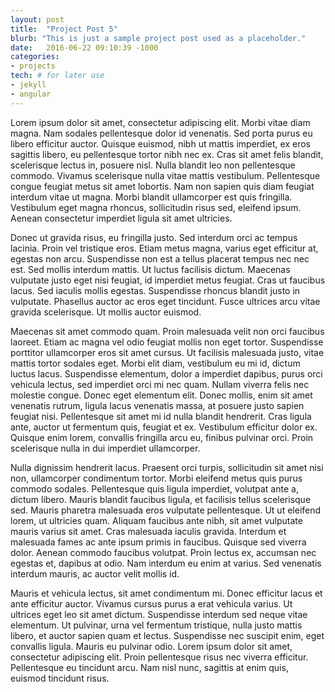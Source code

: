 ```yaml
---
layout: post
title:  "Project Post 5"
blurb: "This is just a sample project post used as a placeholder."
date:   2016-06-22 09:10:39 -1000
categories:
- projects
tech: # for later use
- jekyll
- angular
---
```




Lorem ipsum dolor sit amet, consectetur adipiscing elit. Morbi vitae diam magna. Nam sodales pellentesque dolor id venenatis. Sed porta purus eu libero efficitur auctor. Quisque euismod, nibh ut mattis imperdiet, ex eros sagittis libero, eu pellentesque tortor nibh nec ex. Cras sit amet felis blandit, scelerisque lectus in, posuere nisl. Nulla blandit leo non pellentesque commodo. Vivamus scelerisque nulla vitae mattis vestibulum. Pellentesque congue feugiat metus sit amet lobortis. Nam non sapien quis diam feugiat interdum vitae ut magna. Morbi blandit ullamcorper est quis fringilla. Vestibulum eget magna rhoncus, sollicitudin risus sed, eleifend ipsum. Aenean consectetur imperdiet ligula sit amet ultricies.

Donec ut gravida risus, eu fringilla justo. Sed interdum orci ac tempus lacinia. Proin vel tristique eros. Etiam metus magna, varius eget efficitur at, egestas non arcu. Suspendisse non est a tellus placerat tempus nec nec est. Sed mollis interdum mattis. Ut luctus facilisis dictum. Maecenas vulputate justo eget nisi feugiat, id imperdiet metus feugiat. Cras ut faucibus lacus. Sed iaculis mollis egestas. Suspendisse rhoncus blandit justo in vulputate. Phasellus auctor ac eros eget tincidunt. Fusce ultrices arcu vitae gravida scelerisque. Ut mollis auctor euismod.

Maecenas sit amet commodo quam. Proin malesuada velit non orci faucibus laoreet. Etiam ac magna vel odio feugiat mollis non eget tortor. Suspendisse porttitor ullamcorper eros sit amet cursus. Ut facilisis malesuada justo, vitae mattis tortor sodales eget. Morbi elit diam, vestibulum eu mi id, dictum luctus lacus. Suspendisse elementum, dolor a imperdiet dapibus, purus orci vehicula lectus, sed imperdiet orci mi nec quam. Nullam viverra felis nec molestie congue. Donec eget elementum elit. Donec mollis, enim sit amet venenatis rutrum, ligula lacus venenatis massa, at posuere justo sapien feugiat nisi. Pellentesque sit amet mi id nulla blandit hendrerit. Cras ligula ante, auctor ut fermentum quis, feugiat et ex. Vestibulum efficitur dolor ex. Quisque enim lorem, convallis fringilla arcu eu, finibus pulvinar orci. Proin scelerisque nulla in dui imperdiet ullamcorper.

Nulla dignissim hendrerit lacus. Praesent orci turpis, sollicitudin sit amet nisi non, ullamcorper condimentum tortor. Morbi eleifend metus quis purus commodo sodales. Pellentesque quis ligula imperdiet, volutpat ante a, dictum libero. Mauris blandit faucibus ligula, et facilisis tellus scelerisque sed. Mauris pharetra malesuada eros vulputate pellentesque. Ut ut eleifend lorem, ut ultricies quam. Aliquam faucibus ante nibh, sit amet vulputate mauris varius sit amet. Cras malesuada iaculis gravida. Interdum et malesuada fames ac ante ipsum primis in faucibus. Quisque sed viverra dolor. Aenean commodo faucibus volutpat. Proin lectus ex, accumsan nec egestas et, dapibus at odio. Nam interdum eu enim at varius. Sed venenatis interdum mauris, ac auctor velit mollis id.

Mauris et vehicula lectus, sit amet condimentum mi. Donec efficitur lacus et ante efficitur auctor. Vivamus cursus purus a erat vehicula varius. Ut ultrices eget leo sit amet dictum. Suspendisse interdum sed neque vitae elementum. Ut pulvinar, urna vel fermentum tristique, nulla justo mattis libero, et auctor sapien quam et lectus. Suspendisse nec suscipit enim, eget convallis ligula. Mauris eu pulvinar odio. Lorem ipsum dolor sit amet, consectetur adipiscing elit. Proin pellentesque risus nec viverra efficitur. Pellentesque eu tincidunt arcu. Nam nisl nunc, sagittis at enim quis, euismod tincidunt risus.
